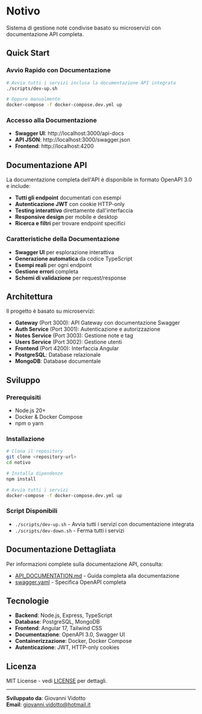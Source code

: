 # Notivo

Sistema di gestione note condivise basato su microservizi con documentazione API completa.

## Quick Start

### Avvio Rapido con Documentazione
```bash
# Avvia tutti i servizi inclusa la documentazione API integrata
./scripts/dev-up.sh

# Oppure manualmente
docker-compose -f docker-compose.dev.yml up
```

### Accesso alla Documentazione
- **Swagger UI**: http://localhost:3000/api-docs
- **API JSON**: http://localhost:3000/swagger.json
- **Frontend**: http://localhost:4200

## Documentazione API

La documentazione completa dell'API è disponibile in formato OpenAPI 3.0 e include:

- **Tutti gli endpoint** documentati con esempi
- **Autenticazione JWT** con cookie HTTP-only
- **Testing interattivo** direttamente dall'interfaccia
- **Responsive design** per mobile e desktop
- **Ricerca e filtri** per trovare endpoint specifici

### Caratteristiche della Documentazione

- **Swagger UI** per esplorazione interattiva
- **Generazione automatica** da codice TypeScript
- **Esempi reali** per ogni endpoint
- **Gestione errori** completa
- **Schemi di validazione** per request/response

## Architettura

Il progetto è basato su microservizi:

- **Gateway** (Port 3000): API Gateway con documentazione Swagger
- **Auth Service** (Port 3001): Autenticazione e autorizzazione
- **Notes Service** (Port 3003): Gestione note e tag
- **Users Service** (Port 3002): Gestione utenti
- **Frontend** (Port 4200): Interfaccia Angular
- **PostgreSQL**: Database relazionale
- **MongoDB**: Database documentale

## Sviluppo

### Prerequisiti
- Node.js 20+
- Docker & Docker Compose
- npm o yarn

### Installazione
```bash
# Clona il repository
git clone <repository-url>
cd notivo

# Installa dipendenze
npm install

# Avvia tutti i servizi
docker-compose -f docker-compose.dev.yml up
```

### Script Disponibili
- `./scripts/dev-up.sh` - Avvia tutti i servizi con documentazione integrata
- `./scripts/dev-down.sh` - Ferma tutti i servizi

## Documentazione Dettagliata

Per informazioni complete sulla documentazione API, consulta:
- [API_DOCUMENTATION.md](./API_DOCUMENTATION.md) - Guida completa alla documentazione
- [swagger.yaml](./swagger.yaml) - Specifica OpenAPI completa

## Tecnologie

- **Backend**: Node.js, Express, TypeScript
- **Database**: PostgreSQL, MongoDB
- **Frontend**: Angular 17, Tailwind CSS
- **Documentazione**: OpenAPI 3.0, Swagger UI
- **Containerizzazione**: Docker, Docker Compose
- **Autenticazione**: JWT, HTTP-only cookies

## Licenza

MIT License - vedi [LICENSE](LICENSE) per dettagli.

---

**Sviluppato da**: Giovanni Vidotto  
**Email**: giovanni.vidotto@hotmail.it